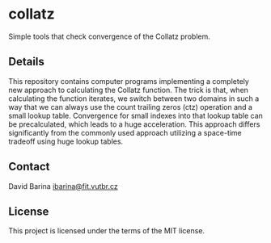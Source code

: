 # collatz
Simple tools that check convergence of the Collatz problem.

## Details

This repository contains computer programs implementing a completely new approach to calculating the Collatz function.
The trick is that, when calculating the function iterates, we switch between two domains in such a way that we can always use the count trailing zeros (ctz) operation and a small lookup table.
Convergence for small indexes into that lookup table can be precalculated, which leads to a huge acceleration.
This approach differs significantly from the commonly used approach utilizing a space-time tradeoff using huge lookup tables.

## Contact
David Barina <ibarina@fit.vutbr.cz>

## License
This project is licensed under the terms of the MIT license.
